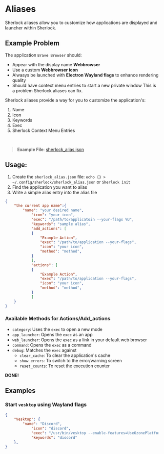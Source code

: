 # Aliases
Sherlock aliases allow you to customize how applications are displayed and launcher within Sherlock. 
## Example Problem
The application `Brave Browser` should:
- Appear with the display name **Webbrowser**
- Use a custom **Webbrowser icon**
- Alwaays be launched with **Electron Wayland flags** to enhance rendering quality
- Should have context menu entries to start a new private window
This is a problem Sherlock aliases can fix.<br>

Sherlock aliases provide a way for you to customize the application's:
1. Name
2. Icon
3. Keywords
4. Exec
5. Sherlock Context Menu Entries
<br>

> **Example File**: [sherlock_alias.json](https://github.com/Skxxtz/sherlock/blob/main/docs/examples/sherlock_alias.json)

## Usage:
1. Create the `sherlock_alias.json` file:
`echo {} > ~/.config/sherlock/sherlock_alias.json` or `Sherlock init`
2. Find the application you want to alias
3. Write a simple alias entry into the alias file
```json
{
    "the current app name":{
        "name": "your desired name",
            "icon": "your icon",
            "exec": "/path/to/applicatoin --your-flags %U",
            "keywords": "sample alias",
            "add_actions": [
            {
                "Example Action",
                "exec": "/path/to/application --your-flags",
                "icon": "your icon",
                "method": "method",
            }
            ],
            "actions": [
            {
                "Example Action",
                "exec": "/path/to/application --your-flags",
                "icon": "your icon",
                "method": "method",
            }
            ]
    }
}
```
### Available Methods for Actions/Add_actions

- `category`: Uses the `exec` to open a new mode
- `app_launcher`: Opens the `exec` as an app
- `web_launcher`: Opens the `exec` as a link in your default web browser
- `command`: Opens the `exec` as a command
- `debug`: Matches the `exec` against
    - `clear_cache`: To clear the application's cache
    - `show_errors`: To switch to the error/warning screen
    - `reset_counts`: To reset the execution counter

**DONE!**<br>

## Examples
### Start `vesktop` using Wayland flags
```json
{
    "Vesktop": {
        "name": "Discord",
            "icon": "discord",
            "exec": "/usr/bin/vesktop --enable-features=UseOzonePlatform --ozone-platform=wayland %U",
            "keywords": "discord"
    },
}
```
